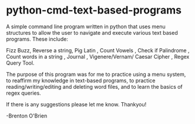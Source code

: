 # python-cmd-text-based-programs

A simple command line program written in python that uses menu structures to allow the user to navigate and execute various text based programs.
These include:

Fizz Buzz, 
Reverse a string, 
Pig Latin ,
Count Vowels ,
Check if Palindrome ,
Count words in a string ,
Journal ,
Vigenere/Vernam/ Caesar Cipher ,
Regex Query Tool.

The purpose of this program was for me to practice using a menu system, to reaffirm my knowledge in text-based programs, to practice reading/writing/editing and deleting word files,
and to learn the basics of regex queries.

If there is any suggestions please let me know.
Thankyou!

-Brenton O'Brien
